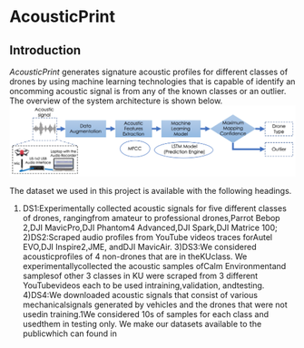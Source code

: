 # AcousticPrint

## Introduction
*AcousticPrint* generates signature acoustic profiles for different classes of drones by using machine learning technologies that is capable of identify an oncomming acoustic signal is from any of the known classes or an outlier. The overview of the system architecture is shown below.
![System](/Images/Overview.png)


The dataset we used in this project is available with the following headings.
1. DS1:Experimentally collected acoustic signals for five different classes of drones, rangingfrom amateur to professional drones,Parrot Bebop 2,DJI MavicPro,DJI Phantom4 Advanced,DJI Spark,DJI Matrice 100; 
2)DS2:Scraped audio profiles from YouTube videos traces forAutel EVO,DJI Inspire2,JME, andDJI MavicAir. 
3)DS3:We considered acousticprofiles of 4 non-drones that are in theKUclass. We experimentallycollected the acoustic samples ofCalm Environmentand samplesof other 3 classes in KU were scraped from 3 different YouTubevideos each to be used intraining,validation, andtesting. 
4)DS4:We downloaded acoustic signals that consist of various mechanicalsignals generated by vehicles and the drones that were not usedin training.1We considered 10s of samples for each class and usedthem in testing only. We make our datasets available to the publicwhich can found in


